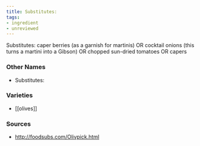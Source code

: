 ```yaml
---
title: Substitutes:
tags:
- ingredient
- unreviewed
---
```

Substitutes: caper berries (as a garnish for martinis) OR cocktail onions (this turns a martini into a Gibson) OR chopped sun-dried tomatoes OR capers

### Other Names

* Substitutes:

### Varieties

* [[olives]]

### Sources
* http://foodsubs.com/Olivpick.html
